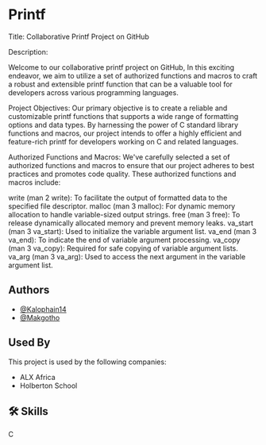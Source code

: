 
# Printf 

Title: Collaborative Printf Project on GitHub

Description:

Welcome to our collaborative printf project on GitHub, In this exciting endeavor, we aim to utilize a set of authorized functions and macros to craft a robust and extensible printf function that can be a valuable tool for developers across various programming languages.

Project Objectives:
Our primary objective is to create a reliable and customizable printf functions that supports a wide range of formatting options and data types. By harnessing the power of C standard library functions and macros, our project intends to offer a highly efficient and feature-rich printf for developers working on C and related languages.

Authorized Functions and Macros:
We've carefully selected a set of authorized functions and macros to ensure that our project adheres to best practices and promotes code quality. These authorized functions and macros include:

write (man 2 write): To facilitate the output of formatted data to the specified file descriptor.
malloc (man 3 malloc): For dynamic memory allocation to handle variable-sized output strings.
free (man 3 free): To release dynamically allocated memory and prevent memory leaks.
va_start (man 3 va_start): Used to initialize the variable argument list.
va_end (man 3 va_end): To indicate the end of variable argument processing.
va_copy (man 3 va_copy): Required for safe copying of variable argument lists.
va_arg (man 3 va_arg): Used to access the next argument in the variable argument list.

## Authors

- [@Kalophain14](https://github.com/Kalophain14)
- [@Makgotho](https://github.com/Makgotho)

## Used By

This project is used by the following companies:

- ALX Africa
- Holberton School

## 🛠 Skills
C
